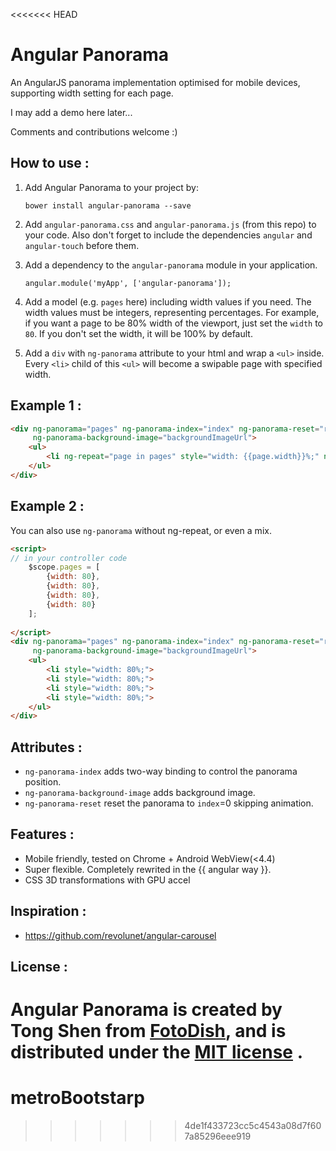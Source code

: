 <<<<<<< HEAD
# Angular Panorama

An AngularJS panorama implementation optimised for mobile devices, supporting width setting for each page. 

I may add a demo here later...

Comments and contributions welcome :)

## How to use :

 1. Add Angular Panorama to your project by:
	``` 
	bower install angular-panorama --save	
	```
 2. Add `angular-panorama.css` and `angular-panorama.js` (from this repo) to your code. Also don't forget to include the dependencies `angular` and `angular-touch` before them.

 2. Add a dependency to the `angular-panorama` module in your application.
	``` 
	angular.module('myApp', ['angular-panorama']);
	```
 3. Add a model (e.g. `pages` here) including width values if you need. The width values must be integers, representing percentages. For example, if you want a page to be 80% width of the viewport, just set the `width` to `80`. If you don't set the width, it will be 100% by default.
 
 4. Add a `div` with `ng-panorama` attribute to your html and wrap a `<ul>` inside. Every `<li>` child of this `<ul>` will become a swipable page with specified width.

## Example 1 :
```html
<div ng-panorama="pages" ng-panorama-index="index" ng-panorama-reset="reset"
     ng-panorama-background-image="backgroundImageUrl">
	<ul>
		<li ng-repeat="page in pages" style="width: {{page.width}}%;" ng-cloak>
	</ul>
</div>
```

## Example 2 :
You can also use `ng-panorama` without ng-repeat, or even a mix.
```html
<script>
// in your controller code
	$scope.pages = [
		{width: 80},
		{width: 80},
		{width: 80},
		{width: 80}
	];
	
</script>
<div ng-panorama="pages" ng-panorama-index="index" ng-panorama-reset="reset"
     ng-panorama-background-image="backgroundImageUrl">
	<ul>
		<li style="width: 80%;">
		<li style="width: 80%;">
		<li style="width: 80%;">
		<li style="width: 80%;">
	</ul>
</div>
```

## Attributes :
 - `ng-panorama-index` adds two-way binding to control the panorama position.
 - `ng-panorama-background-image` adds background image. 
 - `ng-panorama-reset` reset the panorama to `index`=0 skipping animation.

## Features :
 - Mobile friendly, tested on Chrome + Android WebView(<4.4)
 - Super flexible. Completely rewrited in the {{ angular way }}.
 - CSS 3D transformations with GPU accel

## Inspiration :
 - https://github.com/revolunet/angular-carousel

## License :
Angular Panorama is created by Tong Shen from [FotoDish](http://fotodish.com), and is distributed under the [MIT license](http://mit-license.org) .
=======
# metroBootstarp
>>>>>>> 4de1f433723cc5c4543a08d7f607a85296eee919
